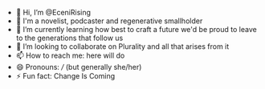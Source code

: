 - 👋 Hi, I’m @EceniRising
- 👀 I'm a novelist, podcaster and regenerative smallholder
- 🌱 I’m currently learning how best to craft a future we'd be proud to leave to the generations that follow us
- 💞️ I’m looking to collaborate on Plurality and all that arises from it 
- 📫 How to reach me: here will do 
- 😄 Pronouns: */* (but generally she/her) 
- ⚡ Fun fact: Change Is Coming

<!---
EceniRising/EceniRising is a ✨ special ✨ repository because its `README.md` (this file) appears on your GitHub profile.
You can click the Preview link to take a look at your changes.
--->

